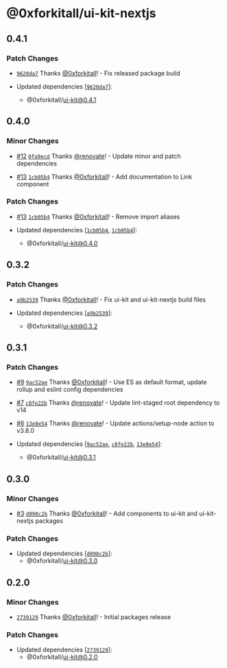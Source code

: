 # @0xforkitall/ui-kit-nextjs

## 0.4.1

### Patch Changes

-   [`9620da7`](https://github.com/0xforkitall/ui-kit/commit/9620da7f80c74d6d26df6a9ef6d752d0bc35a8a6) Thanks [@0xforkitall](https://github.com/0xforkitall)! - Fix released package build

-   Updated dependencies [[`9620da7`](https://github.com/0xforkitall/ui-kit/commit/9620da7f80c74d6d26df6a9ef6d752d0bc35a8a6)]:
    -   @0xforkitall/ui-kit@0.4.1

## 0.4.0

### Minor Changes

-   [#12](https://github.com/0xforkitall/ui-kit/pull/12) [`0fa9ecd`](https://github.com/0xforkitall/ui-kit/commit/0fa9ecde41a6f07238f68a70ba691b3c5db39271) Thanks [@renovate](https://github.com/apps/renovate)! - Update minor and patch dependencies

-   [#13](https://github.com/0xforkitall/ui-kit/pull/13) [`1cb05b4`](https://github.com/0xforkitall/ui-kit/commit/1cb05b448d3783220b3da123740531b76c07b8b0) Thanks [@0xforkitall](https://github.com/0xforkitall)! - Add documentation to Link component

### Patch Changes

-   [#13](https://github.com/0xforkitall/ui-kit/pull/13) [`1cb05b4`](https://github.com/0xforkitall/ui-kit/commit/1cb05b448d3783220b3da123740531b76c07b8b0) Thanks [@0xforkitall](https://github.com/0xforkitall)! - Remove import aliases

-   Updated dependencies [[`1cb05b4`](https://github.com/0xforkitall/ui-kit/commit/1cb05b448d3783220b3da123740531b76c07b8b0), [`1cb05b4`](https://github.com/0xforkitall/ui-kit/commit/1cb05b448d3783220b3da123740531b76c07b8b0)]:
    -   @0xforkitall/ui-kit@0.4.0

## 0.3.2

### Patch Changes

-   [`a9b2539`](https://github.com/0xforkitall/ui-kit/commit/a9b2539c260133be077603591ad568a21311192d) Thanks [@0xforkitall](https://github.com/0xforkitall)! - Fix ui-kit and ui-kit-nextjs build files

-   Updated dependencies [[`a9b2539`](https://github.com/0xforkitall/ui-kit/commit/a9b2539c260133be077603591ad568a21311192d)]:
    -   @0xforkitall/ui-kit@0.3.2

## 0.3.1

### Patch Changes

-   [#9](https://github.com/0xforkitall/ui-kit/pull/9) [`9ac52ae`](https://github.com/0xforkitall/ui-kit/commit/9ac52ae97186260a40b814e66860e5ff0b3d7b30) Thanks [@0xforkitall](https://github.com/0xforkitall)! - Use ES as default format, update rollup and eslint config dependencies

-   [#7](https://github.com/0xforkitall/ui-kit/pull/7) [`c8fe22b`](https://github.com/0xforkitall/ui-kit/commit/c8fe22b1f8c18f05dcb83f3bd47d2cfabe0091f0) Thanks [@renovate](https://github.com/apps/renovate)! - Update lint-staged root dependency to v14

-   [#6](https://github.com/0xforkitall/ui-kit/pull/6) [`13e8e54`](https://github.com/0xforkitall/ui-kit/commit/13e8e54b14805ebd093d599932097004e34b26db) Thanks [@renovate](https://github.com/apps/renovate)! - Update actions/setup-node action to v3.8.0

-   Updated dependencies [[`9ac52ae`](https://github.com/0xforkitall/ui-kit/commit/9ac52ae97186260a40b814e66860e5ff0b3d7b30), [`c8fe22b`](https://github.com/0xforkitall/ui-kit/commit/c8fe22b1f8c18f05dcb83f3bd47d2cfabe0091f0), [`13e8e54`](https://github.com/0xforkitall/ui-kit/commit/13e8e54b14805ebd093d599932097004e34b26db)]:
    -   @0xforkitall/ui-kit@0.3.1

## 0.3.0

### Minor Changes

-   [#3](https://github.com/0xforkitall/ui-kit/pull/3) [`d098c2b`](https://github.com/0xforkitall/ui-kit/commit/d098c2bb0235c2b6345a62fbf7c9b0c89ef42207) Thanks [@0xforkitall](https://github.com/0xforkitall)! - Add components to ui-kit and ui-kit-nextjs packages

### Patch Changes

-   Updated dependencies [[`d098c2b`](https://github.com/0xforkitall/ui-kit/commit/d098c2bb0235c2b6345a62fbf7c9b0c89ef42207)]:
    -   @0xforkitall/ui-kit@0.3.0

## 0.2.0

### Minor Changes

-   [`2739129`](https://github.com/0xforkitall/ui-kit/commit/2739129baffaa8b28e69850a4b967d76e024dc21) Thanks [@0xforkitall](https://github.com/0xforkitall)! - Initial packages release

### Patch Changes

-   Updated dependencies [[`2739129`](https://github.com/0xforkitall/ui-kit/commit/2739129baffaa8b28e69850a4b967d76e024dc21)]:
    -   @0xforkitall/ui-kit@0.2.0
